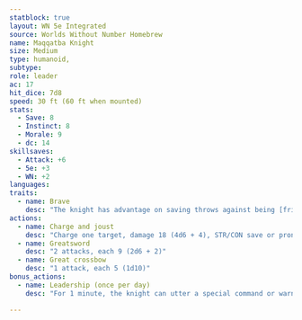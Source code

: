 ```yaml
---
statblock: true
layout: WN 5e Integrated
source: Worlds Without Number Homebrew
name: Maqqatba Knight
size: Medium
type: humanoid,
subtype: 
role: leader
ac: 17
hit_dice: 7d8
speed: 30 ft (60 ft when mounted) 
stats:
  - Save: 8
  - Instinct: 8
  - Morale: 9
  - dc: 14
skillsaves:
  - Attack: +6
  - 5e: +3
  - WN: +2
languages: 
traits:
  - name: Brave
    desc: "The knight has advantage on saving throws against being [frightened](https://5e.tools/conditionsdiseases.html#frightened_phb)."
actions:
  - name: Charge and joust
    desc: "Charge one target, damage 18 (4d6 + 4), STR/CON save or prone."
  - name: Greatsword
    desc: "2 attacks, each 9 (2d6 + 2)"
  - name: Great crossbow
    desc: "1 attack, each 5 (1d10)"
bonus_actions:
  - name: Leadership (once per day)
    desc: "For 1 minute, the knight can utter a special command or warning whenever a nonhostile creature that it can see within 30 feet of it makes an attack roll or a saving throw. The creature rolls with advantage. This effect ends if the knight is incapacitated. 2 pts."

---
```

